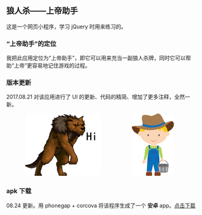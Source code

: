 ## 狼人杀——上帝助手

这是一个网页小程序，学习 jQuery 时用来练习的。

### “上帝助手”的定位

我把此应用定位为“上帝助手”，即它可以用来充当一副狼人杀牌，同时它可以帮助“上帝”更容易地记住游戏的过程。

### 版本更新

2017.08.21 对该应用进行了 UI 的更新、代码的精简、增加了更多注释，全然一新。

​      　　　   ![howl](image/cute-wolf2.png)  　 　　　　               ![human](image/farmer2.png)　　

### apk 下载

08.24 更新。用 phonegap + corcova 将该程序生成了一个 **安卓** app。<a href="https://github.com/YibaiLin/wolf_vs_human/raw/master/src/wolf_vs_human.apk" download="狼人杀--上帝助手.apk">点击下载</a>
